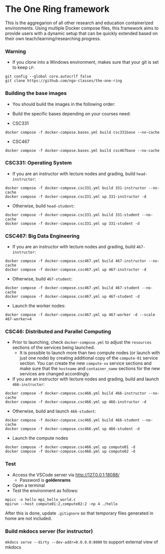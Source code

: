 # The One Ring framework

This is the aggregarion of all other research and education containerized environments. Using multiple Docker compose files, this framework aims to 
provide users with a dynamic setup that can be quickly extended based on their own teach/learning/researching progress. 

### Warning

- If you clone into a Windows environment, makes sure that your git is set to keep `LF`:

~~~
git config --global core.autocrlf false
git clone https://github.com/ngo-classes/the-one-ring
~~~

### Building the base images

- You should build the images in the following order:
- Build the specific bases depending on your courses need:

- CSC331

~~~
docker compose -f docker-compose.bases.yml build csc331base --no-cache
~~~

- CSC467

~~~
docker compose -f docker-compose.bases.yml build csc467base --no-cache
~~~

### CSC331: Operating System

- If you are an instructor with lecture nodes and grading, build `head-instructor`:

~~~
docker compose -f docker-compose.csc331.yml build 331-instructor --no-cache
docker compose -f docker-compose.csc331.yml up 331-instructor -d
~~~

- Otherwise, build `head-student`:

~~~
docker compose -f docker-compose.csc331.yml build 331-student --no-cache
docker compose -f docker-compose.csc331.yml up 331-student -d
~~~

### CSC467: Big Data Engineering

- If you are an instructor with lecture nodes and grading, build `467-instructor`:

~~~
docker compose -f docker-compose.csc467.yml build 467-instructor --no-cache
docker compose -f docker-compose.csc467.yml up 467-instructor -d
~~~

- Otherwise, build `467-student`:

~~~
docker compose -f docker-compose.csc467.yml build 467-student --no-cache
docker compose -f docker-compose.csc467.yml up 467-student -d
~~~

- Launch the worker nodes:

~~~
docker compose -f docker-compose.csc467.yml up 467-worker -d --scale 467-worker=4
~~~


### CSC46: Distributed and Parallel Computing

- Prior to launching, check `docker-compose.yml` to adjust the `resources` sections of the services being launched. 
    - It is possible to launch more than two compute nodes (or launch with just one node) by creating additional copy of the `compute-01` service section. You can create the new `compute-xx` service sections and make sure that the `hostname` and `container_name` sections for the new services are changed accordingly. 
- If you are an instructor with lecture nodes and grading, build and launch `466-instructor`:

~~~
docker compose -f docker-compose.csc466.yml build 466-instructor --no-cache
docker compose -f docker-compose.csc466.yml up 466-instructor -d
~~~

- Otherwise, build and launch `466-student`:

~~~
docker compose -f docker-compose.csc466.yml build 466-student --no-cache
docker compose -f docker-compose.csc466.yml up 466-student -d
~~~

- Launch the compute nodes
~~~
docker compose -f docker-compose.csc466.yml up compute01 -d
docker compose -f docker-compose.csc466.yml up compute02 -d
~~~

### Test

- Access the VSCode server via http://127.0.0.1:18088/
    - Password is **goldenrams** 
- Open a terminal
- Test the environment as follows:

~~~
mpicc -o hello mpi_hello_world.c 
mpirun --host compute01:2,compute02:2 -np 4 ./hello
~~~


After this is done, update `.gitignore` so that temporary files generated in home are not included. 

### Build mkdocs server (for instructor)

`mkdocs serve --dirty --dev-addr=0.0.0.0:8000` to support external view of mkdocs
